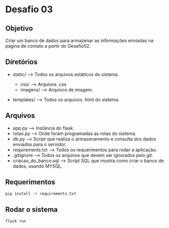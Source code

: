 # Desafio 03

## Objetivo

Criar um banco de dados para armazenar as informações enviadas na página de contato a partir do Desafio02.

## Diretórios

- static/ --> Todos os arquivos estáticos do sistema.
    - css/ --> Arquivos .css
    - imagens/ --> Arquivos de imagem.

- templates/ --> Todos os arquivos .html do sistema.

## Arquivos
- app.py --> Instância do flask.
- rotas.py --> Onde foram programadas as rotas do sistema.
- db.py --> Script que realiza o armazenamento e consulta dos dados enviados para o servidor.
- requirements.txt --> Todos os requerimentos para rodar a aplicação.
- .gitignore --> Todos os arquivos que devem ser ignorados pelo git.
- criacao_do_banco.sql --> Script SQL que mostra como criar o banco de dados, usando MYSQL.

## Requerimentos
    pip install -r requirements.txt

## Rodar o sistema
    flask run